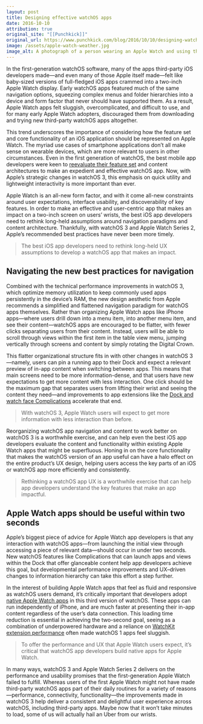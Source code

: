 ```yaml
---
layout: post
title: Designing effective watchOS apps
date: 2016-10-10
attribution: true
original_site: "[[Punchkick]]"
original_url: https://www.punchkick.com/blog/2016/10/10/designing-watchos-apps-to-be-more-user-friendly-and-effective
image: /assets/apple-watch-weather.jpg
image_alt: A photograph of a person wearing an Apple Watch and using the Weather app for watchOS.
---
```

In the first-generation watchOS software, many of the apps third-party iOS developers made—and even many of those Apple itself made—felt like baby-sized versions of full-fledged iOS apps crammed into a two-inch Apple Watch display. Early watchOS apps featured much of the same navigation options, squeezing complex menus and folder hierarchies into a device and form factor that never should have supported them. As a result, Apple Watch apps felt sluggish, overcomplicated, and difficult to use, and for many early Apple Watch adopters, discouraged them from downloading and trying new third-party watchOS apps altogether.

This trend underscores the importance of considering how the feature set and core functionality of an iOS application should be represented on Apple Watch. The myriad use cases of smartphone applications don’t all make sense on wearable devices, which are more relevant to users in other circumstances. Even in the first generation of watchOS, the best mobile app developers were keen to [reevaluate their feature set](https://www.punchkick.com/blog/2015/05/21/how-to-extend-your-ios-app-brand-experience-to-apple-watch) and content architectures to make an expedient and effective watchOS app. Now, with Apple’s strategic changes in watchOS 3, this emphasis on quick utility and lightweight interactivity is more important than ever.

Apple Watch is an all-new form factor, and with it come all-new constraints around user expectations, interface usability, and discoverability of key features. In order to make an effective and user-centric app that makes an impact on a two-inch screen on users’ wrists, the best iOS app developers need to rethink long-held assumptions around navigation paradigms and content architecture. Thankfully, with watchOS 3 and Apple Watch Series 2, Apple’s recommended best practices have never been more timely.

> The best iOS app developers need to rethink long-held UX assumptions to develop a watchOS app that makes an impact.

## Navigating the new best practices for navigation

Combined with the technical performance improvements in watchOS 3, which optimize memory utilization to keep commonly used apps persistently in the device’s RAM, the new design aesthetic from Apple recommends a simplified and flattened navigation paradigm for watchOS apps themselves. Rather than organizing Apple Watch apps like iPhone apps—where users drill down into a menu item, into another menu item, and see their content—watchOS apps are encouraged to be flatter, with fewer clicks separating users from their content. Instead, users will be able to scroll through views within the first item in the table view menu, jumping vertically through screens and content by simply rotating the Digital Crown.

This flatter organizational structure fits in with other changes in watchOS 3—namely, users can pin a running app to their Dock and expect a relevant preview of in-app content when switching between apps. This means that main screens need to be more information-dense, and that users have new expectations to get more content with less interaction. One click should be the maximum gap that separates users from lifting their wrist and seeing the content they need—and improvements to app extensions like the [Dock and watch face Complications](/2016/10/04/watchos-complications-dock) accelerate that end.

> With watchOS 3, Apple Watch users will expect to get more information with less interaction than before.

Reorganizing watchOS app navigation and content to work better on watchOS 3 is a worthwhile exercise, and can help even the best iOS app developers evaluate the content and functionality within existing Apple Watch apps that might be superfluous. Honing in on the core functionality that makes the watchOS version of an app useful can have a halo effect on the entire product’s UX design, helping users access the key parts of an iOS or watchOS app more efficiently and consistently.

> Rethinking a watchOS app UX is a worthwhile exercise that can help app developers understand the key features that make an app impactful.

## Apple Watch apps should be useful within two seconds

Apple’s biggest piece of advice for Apple Watch app developers is that any interaction with watchOS apps—from launching the initial view through accessing a piece of relevant data—should occur in under two seconds. New watchOS features like Complications that can launch apps and views within the Dock that offer glanceable content help app developers achieve this goal, but developmental performance improvements and UX–driven changes to information hierarchy can take this effort a step further.

In the interest of building Apple Watch apps that feel as fluid and responsive as watchOS users demand, it’s critically important that developers adopt [native Apple Watch apps](https://www.punchkick.com/blog/2015/07/14/what-you-need-to-know-about-watchos-2) in this third version of watchOS. These apps can run independently of iPhone, and are much faster at presenting their in-app content regardless of the user’s data connection. This loading time reduction is essential in achieving the two-second goal, seeing as a combination of underpowered hardware and a reliance on [WatchKit extension performance](https://www.punchkick.com/blog/2014/11/19/watchkit-gives-an-early-glimpse-into-how-apple-watch-works) often made watchOS 1 apps feel sluggish.

> To offer the performance and UX that Apple Watch users expect, it’s critical that watchOS app developers build native apps for Apple Watch.

In many ways, watchOS 3 and Apple Watch Series 2 delivers on the performance and usability promises that the first-generation Apple Watch failed to fulfill. Whereas users of the first Apple Watch might not have made third-party watchOS apps part of their daily routines for a variety of reasons—performance, connectivity, functionality—the improvements made in watchOS 3 help deliver a consistent and delightful user experience across watchOS, including third-party apps. Maybe now that it won’t take minutes to load, some of us will actually hail an Uber from our wrists.